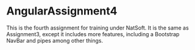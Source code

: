 # AngularAssignment4
This is the fourth assignment for training under NatSoft. It is the same as Assignment3, except it includes more features, including a Bootstrap NavBar and pipes among other things.
